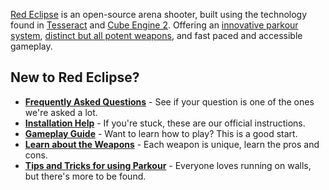 [Red Eclipse](https://redeclipse.net/) is an open-source arena shooter, built using the technology found in [Tesseract](http://tesseract.gg/) and [Cube Engine 2](http://cubeengine.com/). Offering an [innovative parkour system](../Parkour-Guide), [distinct but all potent weapons](../Weapons-Guide), and fast paced and accessible gameplay.

## New to Red Eclipse?
- **[Frequently Asked Questions](../FAQ)** - See if your question is one of the ones we're asked a lot.
- **[Installation Help](../Install-Guide)** - If you're stuck, these are our official instructions.
- **[Gameplay Guide](../Gameplay-Guide)** - Want to learn how to play? This is a good start.
- **[Learn about the Weapons](../Weapons-Guide)** - Each weapon is unique, learn the pros and cons.
- **[Tips and Tricks for using Parkour](../Parkour-Guide)** - Everyone loves running on walls, but there's more to be found.
